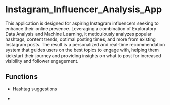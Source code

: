 # Instagram_Influencer_Analysis_App

This application is designed for aspiring Instagram influencers seeking to enhance their online presence. Leveraging a combination of Exploratory Data Analysis and Machine Learning, it meticulously analyzes popular hashtags, content trends, optimal posting times, and more from existing Instagram posts. The result is a personalized and real-time recommendation system that guides users on the best topics to engage with, helping them kickstart their journey and providing insights on what to post for increased visibility and follower engagement.

## Functions

- Hashtag suggestions

- 
